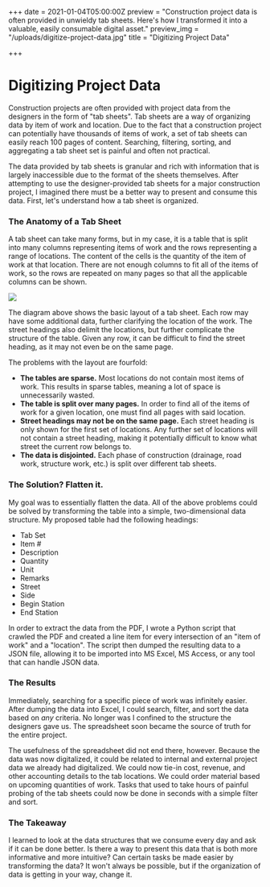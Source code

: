 +++
date = 2021-01-04T05:00:00Z
preview = "Construction project data is often provided in unwieldy tab sheets. Here's how I transformed it into a valuable, easily consumable digital asset."
preview_img = "/uploads/digitize-project-data.jpg"
title = "Digitizing Project Data"

+++
# **Digitizing Project Data**

Construction projects are often provided with project data from the designers in the form of "tab sheets". Tab sheets are a way of organizing data by item of work and location. Due to the fact that a construction project can potentially have thousands of items of work, a set of tab sheets can easily reach 100 pages of content. Searching, filtering, sorting, and aggregating a tab sheet set is painful and often not practical.

The data provided by tab sheets is granular and rich with information that is largely inaccessible due to the format of the sheets themselves. After attempting to use the designer-provided tab sheets for a major construction project, I imagined there must be a better way to present and consume this data. First, let's understand how a tab sheet is organized.

### **The Anatomy of a Tab Sheet**

A tab sheet can take many forms, but in my case, it is a table that is split into many columns representing items of work and the rows representing a range of locations. The content of the cells is the quantity of the item of work at that location. There are not enough columns to fit all of the items of work, so the rows are repeated on many pages so that all the applicable columns can be shown.

![](/uploads/tab_sheet_anatomy.png)

The diagram above shows the basic layout of a tab sheet. Each row may have some additional data, further clarifying the location of the work. The street headings also delimit the locations, but further complicate the structure of the table. Given any row, it can be difficult to find the street heading, as it may not even be on the same page.

The problems with the layout are fourfold:

- **The tables are sparse.** Most locations do not contain most items of work. This results in sparse tables, meaning a lot of space is unnecessarily wasted.
- **The table is split over many pages.** In order to find all of the items of work for a given location, one must find all pages with said location.
- **Street headings may not be on the same page.** Each street heading is only shown for the first set of locations. Any further set of locations will not contain a street heading, making it potentially difficult to know what street the current row belongs to.
- **The data is disjointed.** Each phase of construction (drainage, road work, structure work, etc.) is split over different tab sheets.

### **The Solution? Flatten it.**

My goal was to essentially flatten the data. All of the above problems could be solved by transforming the table into a simple, two-dimensional data structure. My proposed table had the following headings:

- Tab Set
- Item #
- Description
- Quantity
- Unit
- Remarks
- Street
- Side
- Begin Station
- End Station

In order to extract the data from the PDF, I wrote a Python script that crawled the PDF and created a line item for every intersection of an "item of work" and a "location". The script then dumped the resulting data to a JSON file, allowing it to be imported into MS Excel, MS Access, or any tool that can handle JSON data.

### **The Results**

Immediately, searching for a specific piece of work was infinitely easier. After dumping the data into Excel, I could search, filter, and sort the data based on _any_ criteria. No longer was I confined to the structure the designers gave us. The spreadsheet soon became the source of truth for the entire project.

The usefulness of the spreadsheet did not end there, however. Because the data was now digitalized, it could be related to internal and external project data we already had digitalized. We could now tie-in cost, revenue, and other accounting details to the tab locations. We could order material based on upcoming quantities of work. Tasks that used to take hours of painful probing of the tab sheets could now be done in seconds with a simple filter and sort.

### **The Takeaway**

I learned to look at the data structures that we consume every day and ask if it can be done better. Is there a way to present this data that is both more informative and more intuitive? Can certain tasks be made easier by transforming the data? It won't always be possible, but if the organization of data is getting in your way, change it.